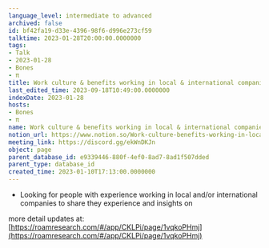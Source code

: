 ```yaml
---
language_level: intermediate to advanced
archived: false
id: bf42fa19-d33e-4396-98f6-d996e273cf59
talktime: 2023-01-28T20:00:00.0000000
tags:
- Talk
- 2023-01-28
- Bones
- π
title: Work culture & benefits working in local & international companies
last_edited_time: 2023-09-18T10:49:00.0000000
indexDate: 2023-01-28
hosts:
- Bones
- π
name: Work culture & benefits working in local & international companies
notion_url: https://www.notion.so/Work-culture-benefits-working-in-local-international-companies-bf42fa19d33e439698f6d996e273cf59
meeting_link: https://discord.gg/ekWnDKJn
object: page
parent_database_id: e9339446-880f-4ef0-8ad7-8ad1f507dded
parent_type: database_id
created_time: 2023-01-10T17:13:00.0000000
---
```


   - Looking for people with experience working in local and/or international companies to share they experience and insights on

more detail updates at:
[https://roamresearch.com/#/app/CKLPi/page/1vqkoPHmj](https://roamresearch.com/#/app/CKLPi/page/1vqkoPHmj)

























